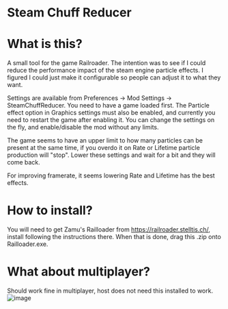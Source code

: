 # Steam Chuff Reducer

# What is this?
A small tool for the game Railroader.
The intention was to see if I could reduce the performance impact of the steam engine particle effects.
I figured I could just make it configurable so people can adjust it to what they want.

Settings are available from Preferences -> Mod Settings -> SteamChuffReducer.
You need to have a game loaded first. The Particle effect option in Graphics settings must also be enabled, and currently you need to restart the game after enabling it.
You can change the settings on the fly, and enable/disable the mod without any limits.

The game seems to have an upper limit to how many particles can be present at the same time, if you overdo it on Rate or Lifetime particle production will "stop".
Lower these settings and wait for a bit and they will come back.

For improving framerate, it seems lowering Rate and Lifetime has the best effects.

# How to install?
You will need to get Zamu's Railloader from https://railroader.stelltis.ch/, install following the instructions there.
When that is done, drag this .zip onto Railloader.exe.

# What about multiplayer?
Should work fine in multiplayer, host does not need this installed to work.
![image](https://github.com/wexp/RR-SteamChuffReducer/assets/16766593/930a0554-5b67-409d-952a-1bdc3092a192)
